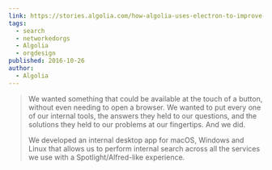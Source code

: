 ```yaml
---
link: https://stories.algolia.com/how-algolia-uses-electron-to-improve-internal-productivity-8e89efe60b59
tags:
  - search
  - networkedorgs
  - Algolia
  - orgdesign
published: 2016-10-26
author:
  - Algolia
---
```

> We wanted something that could be available at the touch of a button, without even needing to open a browser. We wanted to put every one of our internal tools, the answers they held to our questions, and the solutions they held to our problems at our fingertips. And we did.
> 
> We developed an internal desktop app for macOS, Windows and Linux that allows us to perform internal search across all the services we use with a Spotlight/Alfred-like experience.